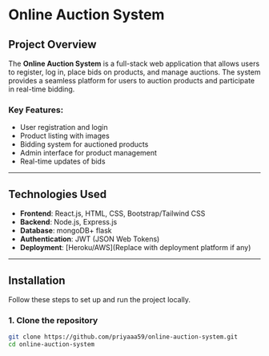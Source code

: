 # Online Auction System

## Project Overview

The **Online Auction System** is a full-stack web application that allows users to register, log in, place bids on products, and manage auctions. The system provides a seamless platform for users to auction products and participate in real-time bidding.

### Key Features:
- User registration and login
- Product listing with images
- Bidding system for auctioned products
- Admin interface for product management
- Real-time updates of bids

---

## Technologies Used

- **Frontend**: React.js, HTML, CSS, Bootstrap/Tailwind CSS
- **Backend**: Node.js, Express.js
- **Database**: mongoDB+ flask
- **Authentication**: JWT (JSON Web Tokens)
- **Deployment**: [Heroku/AWS](Replace with deployment platform if any)

---

## Installation

Follow these steps to set up and run the project locally.

### 1. Clone the repository
```bash
git clone https://github.com/priyaaa59/online-auction-system.git
cd online-auction-system
